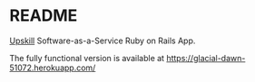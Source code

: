 # README

[Upskill](http://upskillcourses.com) Software-as-a-Service Ruby on Rails App.

The fully functional version is available at https://glacial-dawn-51072.herokuapp.com/
